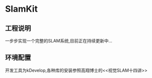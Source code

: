# SlamKit

## 工程说明
一步步实现一个完整的SLAM系统,目前正在持续更新中...

## 环境配置
开发工具为kDevelop,各种库的安装参照高翔博士的<<视觉SLAM十四讲>>

